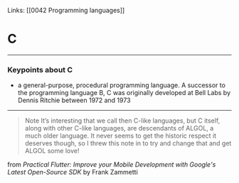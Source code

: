Links:  [[0042 Programming languages]]
# C

---
### Keypoints about C
-	a general-purpose, procedural programming language.  A successor to the programming language B, C was originally developed at Bell Labs by Dennis Ritchie between 1972 and 1973


---
>Note It’s interesting that we call then C-like languages, but C itself, along with
other C-like languages, are descendants of ALGOL, a much older language. It never
seems to get the historic respect it deserves though, so I threw this note in to try
and change that and get ALGOL some love!

from *Practical Flutter:  Improve your Mobile Development with Google's Latest Open-Source SDK* by Frank Zammetti